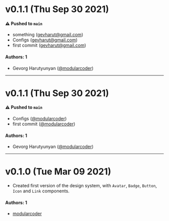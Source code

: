 # v0.1.1 (Thu Sep 30 2021)

#### ⚠️ Pushed to `main`

- something (gevharut@gmail.com)
- Configs (gevharut@gmail.com)
- first commit (gevharut@gmail.com)

#### Authors: 1

- Gevorg Harutyunyan ([@modularcoder](https://github.com/modularcoder))

---

# v0.1.1 (Thu Sep 30 2021)

#### ⚠️ Pushed to `main`

- Configs ([@modularcoder](https://github.com/modularcoder))
- first commit ([@modularcoder](https://github.com/modularcoder))

#### Authors: 1

- Gevorg Harutyunyan ([@modularcoder](https://github.com/modularcoder))

---

# v0.1.0 (Tue Mar 09 2021)

- Created first version of the design system, with `Avatar`, `Badge`, `Button`, `Icon` and `Link` components.

#### Authors: 1

- [modularcoder](https://github.com/modularcoder)
